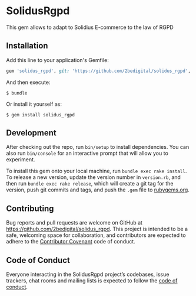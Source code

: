 # SolidusRgpd

This gem allows to adapt to Solidius E-commerce to the law of RGPD

## Installation

Add this line to your application's Gemfile:

```ruby
gem 'solidus_rgpd', git: 'https://github.com/2bedigital/solidus_rgpd', branch: 'master'
```

And then execute:

    $ bundle

Or install it yourself as:

    $ gem install solidus_rgpd



## Development

After checking out the repo, run `bin/setup` to install dependencies. You can also run `bin/console` for an interactive prompt that will allow you to experiment.

To install this gem onto your local machine, run `bundle exec rake install`. To release a new version, update the version number in `version.rb`, and then run `bundle exec rake release`, which will create a git tag for the version, push git commits and tags, and push the `.gem` file to [rubygems.org](https://rubygems.org).

## Contributing

Bug reports and pull requests are welcome on GitHub at https://github.com/2bedigital/solidus_rgpd. This project is intended to be a safe, welcoming space for collaboration, and contributors are expected to adhere to the [Contributor Covenant](http://contributor-covenant.org) code of conduct.

## Code of Conduct

Everyone interacting in the SolidusRgpd project’s codebases, issue trackers, chat rooms and mailing lists is expected to follow the [code of conduct](https://github.com/2bedigital/solidus_rgpd/blob/master/CODE_OF_CONDUCT.md).
